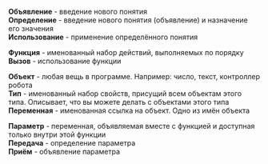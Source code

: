 **Объявление** - введение нового понятия  
**Определение** - введение нового понятия (объявление) и назначение его значения  
**Использование** - применение определённого понятия  

**Функция** - именованный набор действий, выполняемых по порядку  
**Вызов** - использование функции  

**Объект** - любая вещь в программе. Например: число, текст, контроллер робота  
**Тип** - именованный набор свойств, присущий всем объектам этого типа. Описывает, что вы можете делать с объектами этого типа  
**Переменная** - именованная ссылка на объект. Одно из имён объекта  

**Параметр** - переменная, объявляемая вместе с функцией и доступная только внутри этой функции  
**Передача** - определение параметра  
**Приём** - объявление параметра  